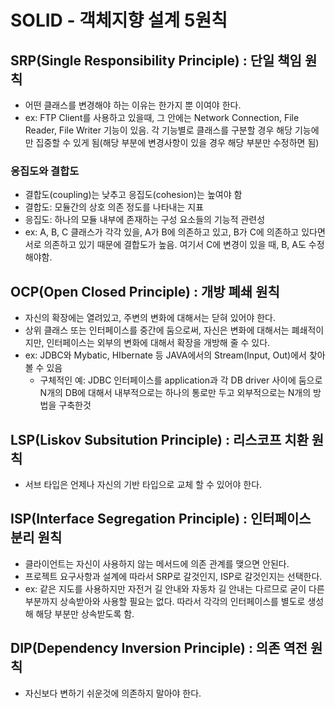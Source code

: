 # SOLID - 객체지향 설계 5원칙

## SRP(Single Responsibility Principle) : 단일 책임 원칙
- 어떤 클래스를 변경해야 하는 이유는 한가지 뿐 이여야 한다.
- ex: FTP Client를 사용하고 있을때, 그 안에는 Network Connection, File Reader, File Writer 기능이 있음. 각 기능별로 클래스를 구분할 경우 해당 기능에만 집중할 수 있게 됨(해당 부분에 변경사항이 있을 경우 해당 부분만 수정하면 됨)
     
### 응집도와 결합도
- 결합도(coupling)는 낮추고 응집도(cohesion)는 높여야 함
- 결합도: 모듈간의 상호 의존 정도를 나타내는 지표
- 응집도: 하나의 모듈 내부에 존재하는 구성 요소들의 기능적 관련성
- ex: A, B, C 클래스가 각각 있을, A가 B에 의존하고 있고, B가 C에 의존하고 있다면 서로 의존하고 있기 때문에 결합도가 높음. 여기서 C에 변경이 있을 때, B, A도 수정해야함.
    
## OCP(Open Closed Principle) : 개방 폐쇄 원칙 
- 자신의 확장에는 열려있고, 주변의 변화에 대해서는 닫혀 있어야 한다.
- 상위 클래스 또는 인터페이스를 중간에 둠으로써, 자신은 변화에 대해서는 폐쇄적이지만, 인터페이스는 외부의 변화에 대해서 확장을 개방해 줄 수 있다.
- ex: JDBC와 Mybatic, HIbernate 등 JAVA에서의 Stream(Input, Out)에서 찾아볼 수 있음
  - 구체적인 예: JDBC 인터페이스를 application과 각 DB driver 사이에 둠으로 N개의 DB에 대해서 내부적으로는 하나의 통로만 두고 외부적으로는 N개의 방법을 구축한것
   
## LSP(Liskov Subsitution Principle) : 리스코프 치환 원칙
- 서브 타입은 언제나 자신의 기반 타입으로 교체 할 수 있어야 한다.

## ISP(Interface Segregation Principle) : 인터페이스 분리 원칙
- 클라이언트는 자신이 사용하지 않는 메서드에 의존 관계를 맺으면 안된다.
- 프로젝트 요구사항과 설계에 따라서 SRP로 갈것인지, ISP로 갈것인지는 선택한다.
- ex: 같은 지도를 사용하지만 자전거 길 안내와 자동차 길 안내는 다르므로 굳이 다른 부분까지 상속받아와 사용할 필요는 없다. 따라서 각각의 인터페이스를 별도로 생성해 해당 부분만 상속받도록 함.
    
## DIP(Dependency Inversion Principle) : 의존 역전 원칙
- 자신보다 변하기 쉬운것에 의존하지 말아야 한다. 
